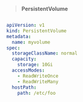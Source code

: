 > **PersistentVolume**
```bash
```


```YAML
apiVersion: v1
kind: PersistentVolume
metadata:
  name: myvolume
spec:
  storageClassName: normal
  capacity:
    storage: 10Gi
  accessModes:
    - ReadWriteOnce
    - ReadWriteMany
  hostPath:
    path: /etc/foo
```

```text
```

